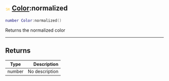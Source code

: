 ## ![shared](../../.gitbook/assets/shared.png) [Color](./readme/color.md):normalized

```lua
number Color:normalized()
```

Returns the normalized color

------
## Returns

| Type   | Description |
| ------ | ----------: |
| number | No description |

